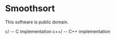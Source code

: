
Smoothsort
==========

This software is public domain.

c/   -- C implementation
c++/ -- C++ implementation
